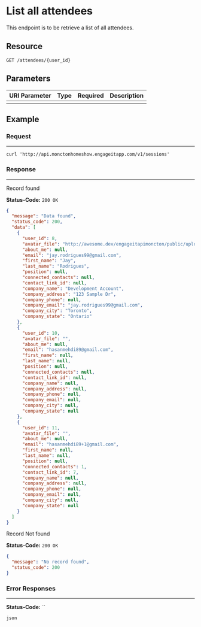 # List all attendees

This endpoint is to be retrieve a list of all attendees.

## Resource

```
GET /attendees/{user_id}
```

## Parameters

URI Parameter | Type | Required | Description
:------------ | :--- | :------- | :----------
              |      |

## Example

### Request

--------------------------------------------------------------------------------

```curl
curl 'http://api.monctonhomeshow.engageitapp.com/v1/sessions'
```

### Response

--------------------------------------------------------------------------------
Record found

**Status-Code:** `200 OK`

```json
{
  "message": "Data found",
  "status_code": 200,
  "data": [
    {
      "user_id": 8,
      "avatar_file": "http://awesome.dev/engageitapimoncton/public/uploads/profile_pics/52e601c07640ffae2626e516a0489b00.jpg",
      "about_me": null,
      "email": "jay.rodrigues99@gmail.com",
      "first_name": "Jay",
      "last_name": "Rodrigues",
      "position": null,
      "connected_contacts": null,
      "contact_link_id": null,
      "company_name": "Development Account",
      "company_address": "123 Sample Dr",
      "company_phone": null,
      "company_email": "jay.rodrigues99@gmail.com",
      "company_city": "Toronto",
      "company_state": "Ontario"
    },
    {
      "user_id": 10,
      "avatar_file": "",
      "about_me": null,
      "email": "hasanmehdi89@gmail.com",
      "first_name": null,
      "last_name": null,
      "position": null,
      "connected_contacts": null,
      "contact_link_id": null,
      "company_name": null,
      "company_address": null,
      "company_phone": null,
      "company_email": null,
      "company_city": null,
      "company_state": null
    },
    {
      "user_id": 11,
      "avatar_file": "",
      "about_me": null,
      "email": "hasanmehdi89+1@gmail.com",
      "first_name": null,
      "last_name": null,
      "position": null,
      "connected_contacts": 1,
      "contact_link_id": 7,
      "company_name": null,
      "company_address": null,
      "company_phone": null,
      "company_email": null,
      "company_city": null,
      "company_state": null
    }
  ]
}
```

Record Not found

**Status-Code:** `200 OK`

```json
{
  "message": "No record found",
  "status_code": 200
}
```
### Error Responses

--------------------------------------------------------------------------------

**Status-Code:** ``

`json`
